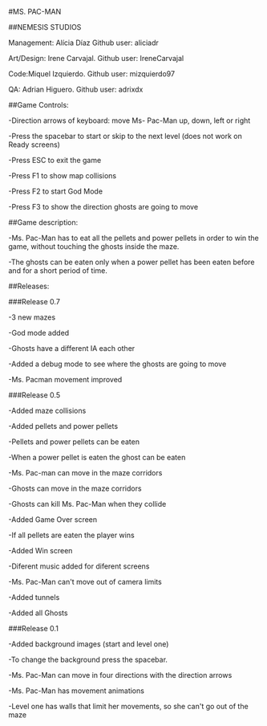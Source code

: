 
#MS. PAC-MAN


##NEMESIS STUDIOS


  Management: Alícia Díaz Github user: aliciadr
  
  Art/Design: Irene Carvajal. Github user: IreneCarvajal

  Code:Miquel Izquierdo. Github user: mizquierdo97

  QA: Adrian Higuero. Github user: adrixdx
  
  
  

##Game Controls:

  -Direction arrows of keyboard: move Ms- Pac-Man up, down, left or right
  
  -Press the spacebar to start or skip to the next level (does not work on Ready screens)

  -Press ESC to exit the game
  
  -Press F1 to show map collisions
  
  -Press F2 to start God Mode
  
  -Press F3 to show the direction ghosts are going to move
  
  

##Game description:

   -Ms. Pac-Man has to eat all the pellets and power pellets in order to win the game, without touching the ghosts inside the maze.

   -The ghosts can be eaten only when a power pellet has been eaten before and for a short period of time.


##Releases:

###Release 0.7

-3 new mazes

-God mode added

-Ghosts have a different IA each other

-Added a debug mode to see where the ghosts are going to move

-Ms. Pacman movement improved

###Release 0.5

-Added maze collisions

-Added pellets and power pellets

-Pellets and power pellets can be eaten

-When a power pellet is eaten the ghost can be eaten

-Ms. Pac-man can move in the maze corridors

-Ghosts can move in the maze corridors

-Ghosts can kill Ms. Pac-Man when they collide

-Added Game Over screen

-If all pellets are eaten the player wins

-Added Win screen

-Diferent music added for diferent screens

-Ms. Pac-Man can't move out of camera limits

-Added tunnels

-Added all Ghosts

###Release 0.1

-Added background images (start and level one)

-To change the background press the spacebar.

-Ms. Pac-Man can move in four directions with the direction arrows

-Ms. Pac-Man has movement animations

-Level one has walls that limit her movements, so she can't go out of the maze








